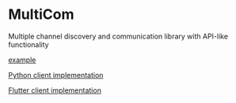 # MultiCom

Multiple channel discovery and communication library with API-like functionality

[example](multicom_example/multicom_example.ino)

[Python client implementation](https://github.com/janleskovec/multicom_py)

[Flutter client implementation](https://github.com/janleskovec/multicom_flutter)
